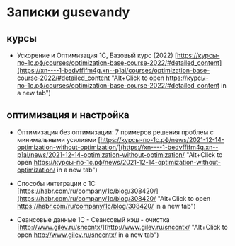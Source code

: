 # Записки gusevandy

## курсы
- Ускорение и Оптимизация 1С, Базовый курс (2022) [https://курсы-по-1с.рф/courses/optimization-base-course-2022/#detailed_content](https://xn----1-bedvffifm4g.xn--p1ai/courses/optimization-base-course-2022/#detailed_content "Alt+Click to open https://курсы-по-1с.рф/courses/optimization-base-course-2022/#detailed_content in a new tab")



## оптимизация и настройка

- Оптимизация без оптимизации: 7 примеров решения проблем с минимальными усилиями [https://курсы-по-1с.рф/news/2021-12-14-optimization-without-optimization/](https://xn----1-bedvffifm4g.xn--p1ai/news/2021-12-14-optimization-without-optimization/ "Alt+Click to open https://курсы-по-1с.рф/news/2021-12-14-optimization-without-optimization/ in a new tab")

- Способы интеграции с 1С [https://habr.com/ru/company/1c/blog/308420/](https://habr.com/ru/company/1c/blog/308420/ "Alt+Click to open https://habr.com/ru/company/1c/blog/308420/ in a new tab")

- Сеансовые данные 1С - Сеансовый кэш - очистка [http://www.gilev.ru/snccntx/](http://www.gilev.ru/snccntx/ "Alt+Click to open http://www.gilev.ru/snccntx/ in a new tab")
